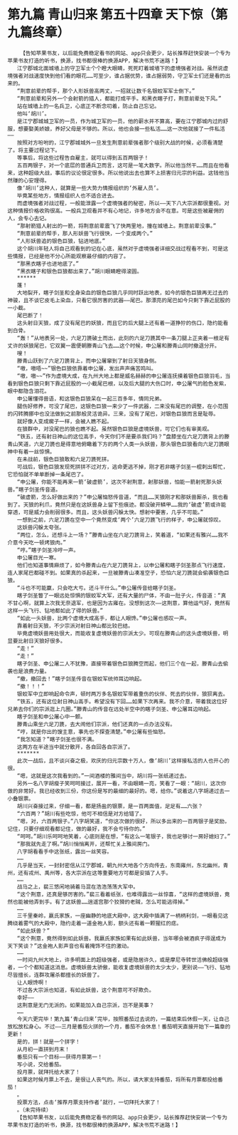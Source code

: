 # 第九篇 青山归来 第五十四章 天下惊（第九篇终章）
        【告知苹果书友，以后能免费稳定看书的网站、app只会更少，站长推荐赶快安装一个专为苹果书友打造的听书，换源，找书都很棒的换源APP，解决书荒不迷路！】
       江宁郡城北面城墙上的守卫军士个个瞪大眼睛，死死盯着城墙下的虚境强者对战。虽然说虚境强者对战速度快到他们看的眼花……可至少，谁占据优势，谁占据弱势，守卫军士们还是看的出来的。
       “荆意前辈的帮手，那个人形妖兽高两丈，一招就让数千名银蛟军军士倒下。”
       “荆意前辈和另外一个会射箭的猎人，都能打成平手。和黑衣瞎子打，荆意前辈处下风。”
       站在城墙上的一名兵卫，心底正不断念叨着，防止自己忘记。
       他叫‘胡川’。
       是江宁郡城城卫军的一员，作为城卫军的一员，他的薪水并不算高，要在江宁郡城内过的舒服，想要娶美娇娘，养好父母是不够的。所以，他也会接一些私活……这一次他就接了一件私活——
       按照对方吩咐的，江宁郡城城外一旦发生荆意前辈强者那个级别大战的时候，必须看清楚了。将主要过程记下。
       等事后，将这些过程告自雇主，就可以得到五百两银子！
       五百两银子，对一个底层的普通兵卫而言，这可是一笔大数字。所以他当然干……而且在他看来，这种超级大战，事后的议论很定很多。所以他说出去也算不上损害归元宗的利益。这钱他当然赚的心安理得。
       像‘胡川’这种人，就算是一些大势力情报组织的‘外雇人员’。
       毕竟某些地方，情报组织人也不适合进去。
       而虚境强者对战过程，一般能泄露一个虚境强者的秘密，所以——天下八大宗派都很重视。对这种情报价格收购很高。一般兵卫观看并不有心地记，许多地方会不在意。可是这些被雇佣的人，会专心去记。
       “那射箭猎人射出的一箭，将荆意前辈震飞了快两里地，撞在城墙上。荆意前辈没事。”
       “荆意前辈的帮手，那人形妖兽飞行很快，一个变成两个。”
       “人形妖兽追的银色巨狼，钻进地底。”
       这个胡川年轻人将自己观看到的记在心底，虽然对于虚境强者详细交战过程看不到，可是这些情报，已经是他不分心所能观察最仔细的内容了。
       “那黑衣瞎子也进地底了。”
       “黑衣瞎子和银色巨狼都出来了。”胡川眼睛瞪得滚圆。
       ******
       蓬！
       大地裂开，瞎子剑圣和全身染血的银色巨狼几乎同时跃出地表，如今的银色巨狼再无过去的神骏，且不谈它皮毛上染血，只看它很厉害的武器——尾巴。那漂亮的尾巴如今只剩下靠近屁股的一小截。
       尾巴断了！
       这头射日天狼，成了没有尾巴的妖狼，而且它的后大腿上还有着一道狰狞的伤口，隐约能看到白骨。
       “轰！”从地表另一处，六足刀篪破土而出，此刻的六足刀篪其中一条刀腿上正夹着一根足有丈许的妖狼尾巴，它双翼一震便朝滕青山飞去……这个时候，申公屠和滕青山同时撤退分开。
       嗖！
       滕青山跃到了六足刀篪背上，而申公屠窜到了射日天狼身侧。
       “嗷，嗷唔~~”银色巨狼依靠着申公屠，发出声声痛苦鸣叫。
       “嗷，嗷~~”作为虚境大成，在九州大地上都是威名赫赫的申公屠连抚摸着银色巨狼羽毛，当看到银色巨狼只剩下靠近屁股的一小截尾巴根，以及后大腿的大伤口时，申公屠气的脸色发紫，眼中都隐含泪花。
       申公屠懂得兽语，和这银色巨狼呆在一起三百多年，情同兄弟。
       腿伤好修养，可没了尾巴，这银色巨狼一来少了一件武器，二来没有尾巴的调整，在小范围的闪转腾挪中也没法做到之前那般灵活诡异。三来，没有了尾巴，对银色巨狼而言是耻辱。
       就好像人变成瘸子一样，会被人瞧不起。
       在狼群中，对没尾巴的狼也瞧不起。虽然银色巨狼是虚境妖兽，可它们也有审美观。
       “铁五，还有射日神山的这位高手，今天你们不是要杀我们吗？”盘膝坐在六足刀篪背上的滕青山笑道，六足刀篪也是得意地俯瞰着下方的两个人类一头妖兽，那头银色巨狼看向六足刀篪眼神中有着一丝惊惧。
       在未战前，银色巨狼敢和六足刀篪死拼。
       可战后，银色巨狼发现死拼拼不过对方，逃命更逃不掉，刚才若非瞎子剑圣一棍刺出帮忙，它恐怕就不单单断掉一条尾巴了。
       “申公屠，你能不能再来一箭‘破虚箭’，这次不射荆意，射那妖兽，怕能一箭射死那头妖兽。”瞎子剑圣传音道。
       “破虚箭，怎么好做出来的？”申公屠恼怒传音道，“而且……天狼刚才和那妖兽厮杀，我也看到了。天狼的利爪，竟然只是在这妖兽身上留下些痕迹。都没破开鳞甲……我的‘破虚’箭或许能穿透，可是威力会削弱很多。而且，这头妖兽闪躲太快。想射中要害，几乎不可能。”
       一想到之前，六足刀篪在空中一个竟然变成‘两个’六足刀篪飞行的样子，申公屠就惊叹。
       这妖兽闪躲太夸张。
       “两位，怎么，还想斗上一场？”滕青山坐在六足刀篪背上，笑着道，“如果还有雅兴……我不介意今天吃一顿烤狼肉。”
       “哼。”瞎子剑圣冷哼一声。
       申公屠目光一寒。
       他们也知道事情麻烦了，如今滕青山在六足刀篪背上，以申公屠和瞎子剑圣那点飞行速度，连人家尾巴都碰不到。如果真的杀起来，一旦被滕青山凑准空子，恐怕六足刀篪就会偷袭银色巨狼。
       “斗也不可能赢，只会吃大亏。还斗干什么。”申公屠传音给瞎子剑圣。
       瞎子剑圣瞥了一眼远处惊惧的银蛟军大军，还有大量的尸体，不由一肚子火，传音道：“真不甘心啊，就算上次我无奈退军，也是因为古雍在。没想到这次——这荆意，算他运气好，竟然有这样一头飞行、钻地都如此了得的妖兽。”
       “如此一头妖兽，比两个虚境大成高手，都让人眼馋。”申公屠也感叹一声。
       靠着射日天狼，不少宗派对射日神山都比较巴结。
       毕竟虚境妖兽用处很大，而能收复虚境妖兽的宗派太少。可现在滕青山的这头虚境妖兽，明显要比射日天狼好很多。
       “走！”
       “走！”
       瞎子剑圣、申公屠二人不犹豫，直接带着银色巨狼腾空而起，他们三个在一起，滕青山去偷袭也是浪费力量。
       “撤，撤回去！”瞎子剑圣传音在银蛟军统帅耳边响起。
       “撤！！！”
       银蛟军中立即响起命令声，顿时两万多名银蛟军带着重伤的伙伴、死去的伙伴，狼狈离去。
       “铁五，还有这位射日神山高手。希望没有下回……如果下次再来。我不介意，带着我这位好兄弟去你们的宗派逛上几圈。”滕青山的传音在远处半空中的瞎子剑圣、申公屠耳边响起。
       瞎子剑圣和申公屠心中一颤。
       滕青山乘坐六足刀篪，去大闹他们宗派，他们还真的一点办法没有。
       “哼，就是你出的馊主意，事先也不探查清楚。”申公屠有些恼怒。
       “我怎知道？”瞎子剑圣也很不满。
       这两方在半途当中就分散开，各自回各自宗派了。
       *******
       此次一战后，且不谈兴奋之极，欢庆的归元宗数十万人，像‘胡川’这样接私活的人也开心的很。
       “嗯，这就是这次我看到的。”一间酒楼的雅间当中，胡川将一张纸递过去。
       另外一名八字胡瘦子笑呵呵接过，展开一看，不由眼睛一亮，笑看了一眼：“胡川，这次你做的非常好。我已经收到三份，你这份是写的最细的最好的。嗯，给你。”说着这八字胡递过去一小叠银票。
       胡川兴奋接过来，仔细一看，都是扬盐的银票，是一百两面值，足足有……六张？
       “六百两？”胡川有些吃惊，他可不相信是对方给错了。
       “嗯，对，六百两银子。”八字胡笑道，“你这次做的很好，所以多出来的一百两银子是奖励，记住，只要仔细观看都记住，做的最好，我不会亏待你的。”
       “呵呵。”胡川乐呵呵地笑着，心底则是在想，“有这么一笔银子，我也足够讨一房好媳妇了。”
       “那我就先走了啊。”胡川悄悄离开，还帮忙关上雅间房门。
       八字胡看看手中这张纸，露出一丝笑容。
       ……
       几乎是当天，一封封密信从江宁郡城，朝九州大地各个方向传去，东南雍州，东北幽州，青州，还有戎州、禹州等，各大宗派在这等重要地方可都是安插了人手。
       ……
       战马之上，裴三悠闲地骑着马混在浩浩荡荡大军中。
       “这个荆意，还真是够厉害的。”裴三看着纸张，也难得露出一丝惊喜，“这样的虚境妖兽，竟然也能被他弄到手。有了这妖兽……逍遥宫那个狡猾的老贼，怎么可能逃得掉。”
       ……
       三千里秦岭，嬴氏家族，一座幽静的地底大殿中，这大殿中插满了一柄柄利剑，一眼看见这腾绕着雾气的大殿中，隐约走着一道金袍人影，额头还有着一颗猩红的痣。
       “如此妖兽？”
       “这个荆意，竟然得到如此妖兽。我嬴氏家族如果有如此妖兽，当年哪会被酒疯子得逞成为天下笑谈？”这金袍人影声音也有着掩饰不住的激动。
       ……
       一时间九州大地上，许多明面上的超级强者，或是隐居许久，或是摩尼寺转世活佛般超级强者，一个个都知道这消息。虚境妖兽太骄傲，能收复虚境妖兽的太少太少，更别说——飞行、钻地尽皆擅长，连群攻屠杀都擅长的妖兽了。
       让人眼馋啊！
       不过各大宗派也知道，有如此妖兽，这个荆意可不好欺负。
       幸好——
       这荆意是无门无派的。如果能加入自己宗派，岂不是美事？
       ……
       今天六更完毕！第九篇‘青山归来’完毕，按照番茄过去说的，一篇结束后休假一天，让自己放松放松身心。不过——三月是番茄火拼的一个月，番茄不会休息！番茄明天直接开始下一篇章的更新！
       是的，拼！就是一个拼字！
       从月初一直拼到月末！
       番茄只有一个目标——获得月票第一！
       写小说，交给番茄。
       投月票，就拜托给大家了！
       如果这时候月票上不去，是很让人丧气的。所以，请大家支持番茄，将所有月票都投给番茄！
       。
       投票方法，点击‘推荐月票支持作者’就行，一切拜托大家了！
       。（未完待续）
       【告知苹果书友，以后能免费稳定看书的网站、app只会更少，站长推荐赶快安装一个专为苹果书友打造的听书，换源，找书都很棒的换源APP，解决书荒不迷路！】